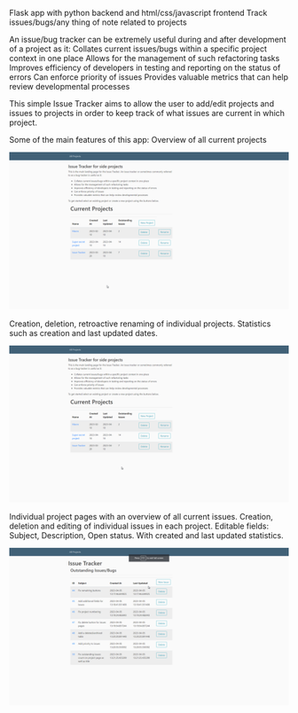 Flask app with python backend and html/css/javascript frontend
Track issues/bugs/any thing of note related to projects

An issue/bug tracker can be extremely useful during and after development of a project as it:
Collates current issues/bugs within a specific project context in one place
Allows for the management of such refactoring tasks
Improves efficiency of developers in testing and reporting on the status of errors
Can enforce priority of issues
Provides valuable metrics that can help review developmental processes


This simple Issue Tracker aims to allow the user to add/edit projects and issues to projects in order to keep track of what issues are current in which project.

Some of the main features of this app:
Overview of all current projects

![](https://github.com/alraune-esk/issueTracker/blob/main/demoGIFs/projectoverview.gif)

Creation, deletion, retroactive renaming of individual projects.
Statistics such as creation and last updated dates.

![](https://github.com/alraune-esk/issueTracker/blob/main/demoGIFs/overview.gif)

Individual project pages with an overview of all current issues.
Creation, deletion and editing of individual issues in each project.
Editable fields: Subject, Description, Open status. With created and last updated statistics.

![](https://github.com/alraune-esk/issueTracker/blob/main/demoGIFs/deleteissue.gif)



